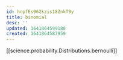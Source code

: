 ```yaml
---
id: hnpfEs962kzis18ZnkT9y
title: binomial
desc: ''
updated: 1641864599188
created: 1641864587959
---
```

[[science.probability.Distributions.bernoulli]]

